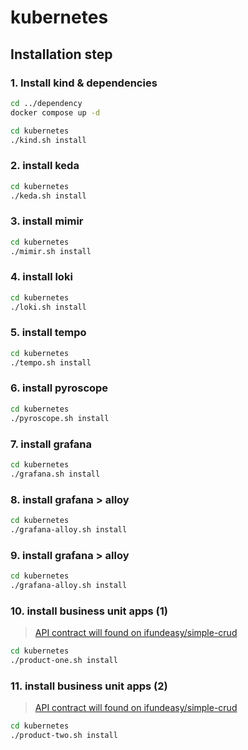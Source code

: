 # kubernetes

## Installation step

### 1. Install kind & dependencies

```bash
cd ../dependency
docker compose up -d

cd kubernetes
./kind.sh install
```

### 2. install keda

```bash
cd kubernetes
./keda.sh install
```

### 3. install mimir

```bash
cd kubernetes
./mimir.sh install
```

### 4. install loki

```bash
cd kubernetes
./loki.sh install
```

### 5. install tempo

```bash
cd kubernetes
./tempo.sh install
```

### 6. install pyroscope

```bash
cd kubernetes
./pyroscope.sh install
```

### 7. install grafana

```bash
cd kubernetes
./grafana.sh install
```

### 8. install grafana > alloy

```bash
cd kubernetes
./grafana-alloy.sh install
```

### 9. install grafana > alloy

```bash
cd kubernetes
./grafana-alloy.sh install
```

### 10. install business unit apps (1)

> [API contract will found on ifundeasy/simple-crud](https://github.com/ifundeasy/simple-crud)

```bash
cd kubernetes
./product-one.sh install
```

### 11. install business unit apps (2)

> [API contract will found on ifundeasy/simple-crud](https://github.com/ifundeasy/simple-crud)

```bash
cd kubernetes
./product-two.sh install
```
